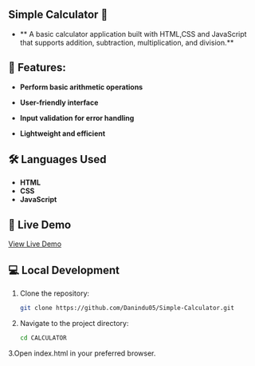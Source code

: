 ## Simple Calculator 🧮


- ** A basic calculator application built with HTML,CSS and JavaScript that supports addition, subtraction, multiplication, and division.**

## 🌟 Features:

- **Perform basic arithmetic operations**

- **User-friendly interface**

- **Input validation for error handling**

- **Lightweight and efficient**

## 🛠️ Languages Used
- **HTML**
- **CSS**
- **JavaScript**


## 🚀 Live Demo
[View Live Demo](https://dn-calculator.tiiny.site/)

## 💻 Local Development

1. Clone the repository:
   ```sh
   git clone https://github.com/Danindu05/Simple-Calculator.git
2. Navigate to the project directory:
   ```sh
   cd CALCULATOR
3.Open index.html in your preferred browser.


